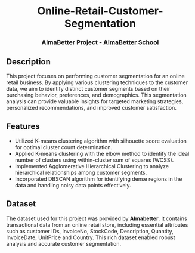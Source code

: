 </p>
<h1 align="center"> Online-Retail-Customer-Segmentation </h1>
<h3 align="center"> AlmaBetter Project - <a href="https://www.almabetter.com/"> AlmaBetter School </a> </h5>

## Description
This project focuses on performing customer segmentation for an online retail business. By applying various clustering techniques to the customer data, we aim to identify distinct customer segments based on their purchasing behavior, preferences, and demographics. This segmentation analysis can provide valuable insights for targeted marketing strategies, personalized recommendations, and improved customer satisfaction.

## Features
- Utilized K-means clustering algorithm with silhouette score evaluation for optimal cluster count determination.
- Applied K-means clustering with the elbow method to identify the ideal number of clusters using within-cluster sum of squares (WCSS).
- Implemented Agglomerative Hierarchical Clustering to analyze hierarchical relationships among customer segments.
- Incorporated DBSCAN algorithm for identifying dense regions in the data and handling noisy data points effectively.

## Dataset
The dataset used for this project was provided by **Almabetter**. It contains transactional data from an online retail store, including essential attributes such as customer IDs, InvoiceNo, StockCode, Description, Quantity, InvoiceDate, UnitPrice and Country. This rich dataset enabled robust analysis and accurate customer segmentation.
